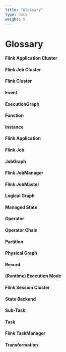 ```yaml
---
title: "Glossary"
type: docs
weight: 5
---
```

<!--
Licensed to the Apache Software Foundation (ASF) under one
or more contributor license agreements.  See the NOTICE file
distributed with this work for additional information
regarding copyright ownership.  The ASF licenses this file
to you under the Apache License, Version 2.0 (the
"License"); you may not use this file except in compliance
with the License.  You may obtain a copy of the License at

  http://www.apache.org/licenses/LICENSE-2.0

Unless required by applicable law or agreed to in writing,
software distributed under the License is distributed on an
"AS IS" BASIS, WITHOUT WARRANTIES OR CONDITIONS OF ANY
KIND, either express or implied.  See the License for the
specific language governing permissions and limitations
under the License.
-->

# Glossary

#### Flink Application Cluster

#### Flink Job Cluster

#### Flink Cluster

#### Event

#### ExecutionGraph

#### Function

#### Instance

#### Flink Application

#### Flink Job

#### JobGraph

#### Flink JobManager

#### Flink JobMaster

#### Logical Graph

#### Managed State

#### Operator

#### Operator Chain

#### Partition

#### Physical Graph

#### Record

#### (Runtime) Execution Mode

#### Flink Session Cluster

#### State Backend

#### Sub-Task

#### Task

#### Flink TaskManager

#### Transformation
